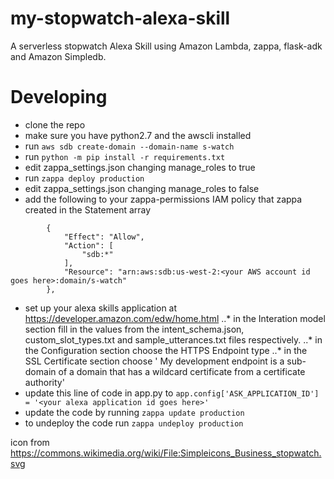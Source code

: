 # my-stopwatch-alexa-skill
A serverless stopwatch Alexa Skill using Amazon Lambda, zappa, flask-adk and Amazon Simpledb.

# Developing
* clone the repo
* make sure you have python2.7 and the awscli installed
* run `aws sdb create-domain --domain-name s-watch`
* run `python -m pip install -r requirements.txt`
* edit zappa_settings.json changing manage_roles to true
* run `zappa deploy production`
* edit zappa_settings.json changing manage_roles to false
* add the following to your zappa-permissions IAM policy that zappa created in the Statement array
```
        {
            "Effect": "Allow",
            "Action": [
                "sdb:*"
            ],
            "Resource": "arn:aws:sdb:us-west-2:<your AWS account id goes here>:domain/s-watch"
        },
```
* set up your alexa skills application at https://developer.amazon.com/edw/home.html
..* in the Interation model section fill in the values from the intent_schema.json, custom_slot_types.txt and sample_utterances.txt files respectively.
..* in the Configuration section choose the HTTPS Endpoint type
..* in the SSL Certificate section choose ' My development endpoint is a sub-domain of a domain that has a wildcard certificate from a certificate authority'
* update this line of code in app.py to `app.config['ASK_APPLICATION_ID'] = '<your alexa application id goes here>'`
* update the code by running `zappa update production`
* to undeploy the code run `zappa undeploy production`

icon from https://commons.wikimedia.org/wiki/File:Simpleicons_Business_stopwatch.svg
